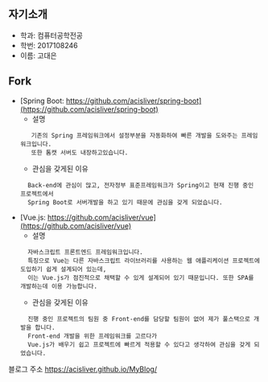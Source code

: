 자기소개
-----
* 학과: 컴퓨터공학전공
* 학번: 2017108246
* 이름: 고대은

Fork
--------
* [Spring Boot: https://github.com/acisliver/spring-boot](https://github.com/acisliver/spring-boot)
  * 설명
  ```
     기존의 Spring 프레임워크에서 설정부분을 자동화하여 빠른 개발을 도와주는 프레임워크입니다. 
     또한 톰캣 서버도 내장하고있습니다.
  ```
  * 관심을 갖게된 이유
  ```
    Back-end에 관심이 많고, 전자정부 표준프레임워크가 Spring이고 현재 진행 중인 프로젝트에서 
    Spring Boot로 서버개발을 하고 있기 때문에 관심을 갖게 되었습니다.
  ```
* [Vue.js: https://github.com/acisliver/vue](https://github.com/acisliver/vue)
  * 설명
  ```
    자바스크립트 프론트엔드 프레임워크입니다. 
    특징으로 Vue는 다른 자바스크립트 라이브러리를 사용하는 웹 애플리케이션 프로젝트에 도입하기 쉽게 설계되어 있는데, 
    이는 Vue.js가 점진적으로 채택할 수 있게 설계되어 있기 때문입니다. 또한 SPA를 개발하는데 이용 가능합니다.
  ```
  * 관심을 갖게된 이유
  ```
    진행 중인 프로젝트의 팀원 중 Front-end를 담당할 팀원이 없어 제가 풀스택으로 개발을 합니다. 
    Front-end 개발을 위한 프레임워크를 고르다가 
    Vue.js가 배우기 쉽고 프로젝트에 빠르게 적용할 수 있다고 생각하여 관심을 갖게 되었습니다.
  
  ```
블로그 주소
https://acisliver.github.io/MyBlog/
